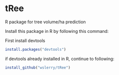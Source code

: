 # tRee
R package for tree volume/ha prediction

Install this package in R by following this command:

First install devtools

```R
install.packages("devtools")
```

if devtools already installed in R, continue to following:

```R
install_github("wslerry/tRee")
```
